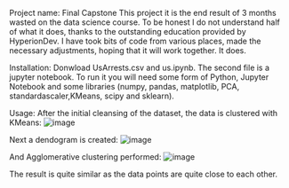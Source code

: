 Project name: Final Capstone
This project it is the end result of 3 months wasted on the data science course. To be honest I do not understand half of what it does, thanks to the outstanding education provided by HyperionDev. I have took bits of code from various places, made the necessary adjustments, hoping that it will work together. It does.

Installation:
Donwload UsArrests.csv and us.ipynb. The second file is a jupyter notebook. To run it you will need some form of Python, Jupyter Notebook and some libraries (numpy, pandas, matplotlib, PCA, standardascaler,KMeans, scipy and sklearn).

Usage:
After the initial cleansing of the dataset, the data is clustered with KMeans:
![image](https://user-images.githubusercontent.com/123444240/214239772-ba75cc69-bf40-4efe-82c8-07b199f0ccf0.png)

Next a dendogram is created:
![image](https://user-images.githubusercontent.com/123444240/214239802-fa745c36-7798-4cb2-91d6-8a7e1d390d0d.png)

And Agglomerative clustering performed:
![image](https://user-images.githubusercontent.com/123444240/214239825-0f531a2a-55e6-4dfd-84e2-5bc9d90dd2cf.png)

The result is quite similar as the data points are quite close to each other.
